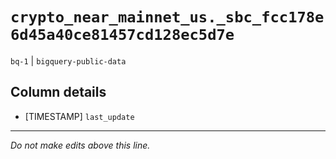 # `crypto_near_mainnet_us._sbc_fcc178e6d45a40ce81457cd128ec5d7e`
`bq-1` | `bigquery-public-data`

## Column details
* [TIMESTAMP] `last_update`

-------------------------------------------------------------------------------
*Do not make edits above this line.*
